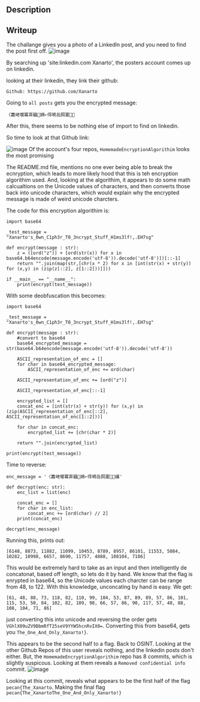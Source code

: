 ## Description



## Writeup
The challange gives you a photo of a LinkedIn post, and you need to find the post first off.
![image](https://github.com/user-attachments/assets/05feb31d-bcce-44d4-b576-12247b2c3ec9)

By searching up 'site:linkedin.com Xanarto', the posters account comes up on linkedin.

looking at their linkedin, they link their github:

```
Github: https://github.com/Xanarto
```

Going to `all posts` gets you the encrypted message:

```
〈䕒峔嚶冪䒪䗺𪂪婂➸偔嗬㐂䏤寚☰𴲐
```

After this, there seems to be nothing else of import to find on linkedin.

So time to look at that Github link:

![image](https://github.com/user-attachments/assets/0fa7af86-8a9e-46f9-a000-e1786abcb3e1)
Of the account's four repos, `HomemadeEncryptionAlgorithim` looks the most promising

The README.md file, mentions no one ever being able to break the ecnryption, which leads to more likely hood that this is teh encryption algorithim used. And, looking at the algorithim, it appears to do some math calcualtions on the Unicode values of characters, and then converts those back into unicode characters, which would explain why the encrypted message is made of weird unicode charcters.

The code for this encryption algorithim is:

```
import base64

_test_message = "Xanarto's_0wn_C1ph3r_T0_3ncrypt_Stuff_H1ms3lf!,.EH7sg"

def encrypt(message : str):
    z = ([ord("z")] + [ord(str(x)) for x in base64.b64encode(message.encode('utf-8')).decode('utf-8')])[::-1]
    return "".join(map(str,[chr(x * 2) for x in [int(str(x) + str(y)) for (x,y) in (zip(z[::2], z[1::2]))]]))

if __main__ == "__name__":
    print(encrypt(test_message))
```

With some deobfuscation this becomes:
```
import base64

_test_message = "Xanarto's_0wn_C1ph3r_T0_3ncrypt_Stuff_H1ms3lf!,.EH7sg"

def encrypt(message : str):
    #convert to base64
    base64_encrypted_message = str(base64.b64encode(message.encode('utf-8')).decode('utf-8'))
    
    ASCII_representation_of_enc = []
    for char in base64_encrypted_message:
        ASCII_representation_of_enc += ord(char)
        
    ASCII_representation_of_enc += [ord("z")]
    
    ASCII_representation_of_enc[::-1]
    
    encrypted_list = []
    concat_enc = [int(str(x) + str(y)) for (x,y) in (zip(ASCII_representation_of_enc[::2], ASCII_representation_of_enc[1::2]))]
    
    for char in concat_enc:
        encrypted_list += [chr(char * 2)]
    
    return "".join(encrypted_list)

print(encrypt(test_message))
```


Time to reverse:

```
enc_message = '〈䕒峔嚶冪䒪䗺𪂪婂➸偔嗬㐂䏤寚☰𴲐㠤'

def decrypt(enc: str):
    enc_list = list(enc)
    
    concat_enc = []
    for char in enc_list:
        concat_enc += [ord(char) // 2]
    print(concat_enc)

decrypt(enc_message)
```

Running this, prints out:

```
[6148, 8873, 11882, 11099, 10453, 8789, 8957, 86101, 11553, 5084, 10282, 10998, 6657, 8690, 11757, 4888, 108104, 7186]
```

This would be extremely hard to take as an input and then intelligently de concatonat, based off length, so lets do it by hand.
We know that the flag is enrypted in base64, so the Unicode values each charcter can be range from 48, to 122.
With this knowledge, unconcating by hand is easy. We get:

```
[61, 48, 88, 73, 118, 82, 110, 99, 104, 53, 87, 89, 89, 57, 86, 101, 115, 53, 50, 84, 102, 82, 109, 98, 66, 57, 86, 90, 117, 57, 48, 88, 108, 104, 71, 86]
```

just converting this into unicode and reversing the order gets `VGhlX09uZV9BbmRfT25seV9YYW5hcnRvIX0=`.
Converting this from base64, gets you `The_One_And_Only_Xanarto!}`.

This appears to be the second half to a flag. Back to OSINT.
Looking at the other Github Repos of this user reveals nothing, and the linkedin posts don't either. But, the `HomemadeEncryptionAlgorithim` repo has 8 commits, which is slightly suspicous. Looking at them reveals a `Removed confidential info` commit.
![image](https://github.com/user-attachments/assets/0558594e-6740-45dc-927c-a96552b199e3)

Looking at this commit, reveals what appears to be the first half of the flag `pecan{The_Xanarto`.
Making the final flag `pecan{The_XanartoThe_One_And_Only_Xanarto!}`
